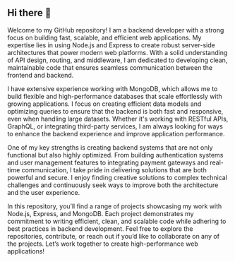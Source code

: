 ## Hi there 👋

Welcome to my GitHub repository! I am a backend developer with a strong focus on building fast, scalable, and efficient web applications. My expertise lies in using Node.js and Express to create robust server-side architectures that power modern web platforms. With a solid understanding of API design, routing, and middleware, I am dedicated to developing clean, maintainable code that ensures seamless communication between the frontend and backend.

I have extensive experience working with MongoDB, which allows me to build flexible and high-performance databases that scale effortlessly with growing applications. I focus on creating efficient data models and optimizing queries to ensure that the backend is both fast and responsive, even when handling large datasets. Whether it's working with RESTful APIs, GraphQL, or integrating third-party services, I am always looking for ways to enhance the backend experience and improve application performance.

One of my key strengths is creating backend systems that are not only functional but also highly optimized. From building authentication systems and user management features to integrating payment gateways and real-time communication, I take pride in delivering solutions that are both powerful and secure. I enjoy finding creative solutions to complex technical challenges and continuously seek ways to improve both the architecture and the user experience.

In this repository, you’ll find a range of projects showcasing my work with Node.js, Express, and MongoDB. Each project demonstrates my commitment to writing efficient, clean, and scalable code while adhering to best practices in backend development. Feel free to explore the repositories, contribute, or reach out if you’d like to collaborate on any of the projects. Let’s work together to create high-performance web applications!
